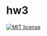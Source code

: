 # hw3

[![MIT license](https://img.shields.io/badge/license-MIT-blue.svg)](https://github.com/komour/fp-course/blob/master/hw3/LICENSE)
